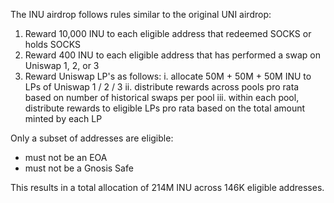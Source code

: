 The INU airdrop follows rules similar to the original UNI airdrop:

1. Reward 10,000 INU to each eligible address that redeemed SOCKS or holds SOCKS
2. Reward 400 INU to each eligible address that has performed a swap on Uniswap 1, 2, or 3
3. Reward Uniswap LP's as follows:
    i. allocate 50M + 50M + 50M INU to LPs of Uniswap 1 / 2 / 3
    ii. distribute rewards across pools pro rata based on number of historical swaps per pool
    iii. within each pool, distribute rewards to eligible LPs pro rata based on the total amount minted by each LP

Only a subset of addresses are eligible:
- must not be an EOA
- must not be a Gnosis Safe

This results in a total allocation of 214M INU across 146K eligible addresses.